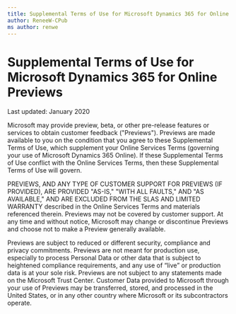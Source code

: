 ```yaml
---
title: Supplemental Terms of Use for Microsoft Dynamics 365 for Online Previews
author: ReneeW-CPub
ms author: renwe
---
```


# Supplemental Terms of Use for Microsoft Dynamics 365 for Online Previews

Last updated: January 2020

Microsoft may provide preview, beta, or other pre-release features or services to obtain customer feedback ("Previews"). Previews are made available to you on the condition that you agree to these Supplemental Terms of Use, which supplement your Online Services Terms (governing your use of Microsoft Dynamics 365 Online). If these Supplemental Terms of Use conflict with the Online Services Terms, then these Supplemental Terms of Use will govern.

PREVIEWS, AND ANY TYPE OF CUSTOMER SUPPORT FOR PREVIEWS (IF PROVIDED), ARE PROVIDED "AS-IS," "WITH ALL FAULTS," AND "AS AVAILABLE," AND ARE EXCLUDED FROM THE SLAS AND LIMITED WARRANTY described in the Online Services Terms and materials referenced therein. Previews may not be covered by customer support. At any time and without notice, Microsoft may change or discontinue Previews and choose not to make a Preview generally available.

Previews are subject to reduced or different security, compliance and privacy commitments. Previews are not meant for production use, especially to process Personal Data or other data that is subject to heightened compliance requirements, and any use of “live” or production data is at your sole risk. Previews are not subject to any statements made on the Microsoft Trust Center. Customer Data provided to Microsoft through your use of Previews may be transferred, stored, and processed in the United States, or in any other country where Microsoft or its subcontractors operate.


